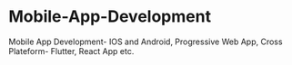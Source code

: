 # Mobile-App-Development
Mobile App Development- IOS and Android, Progressive Web App, Cross Plateform- Flutter, React App etc.
